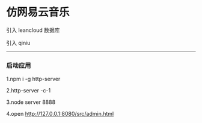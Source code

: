 # 仿网易云音乐

引入 leancloud 数据库

引入 qiniu

-----

### 启动应用

1.npm i -g http-server

2.http-server -c-1

3.node server 8888

4.open http://127.0.0.1:8080/src/admin.html
